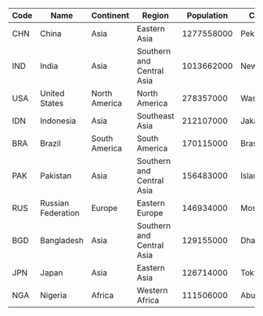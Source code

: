 | Code | Name                 | Continent  | Region     | Population | Capital    |
| ---  | ---                  | ---        | ---        | ---        | ---        |
| CHN  | China                | Asia       | Eastern Asia | 1277558000 | Peking     |
| IND  | India                | Asia       | Southern and Central Asia | 1013662000 | New Delhi  |
| USA  | United States        | North America | North America | 278357000  | Washington |
| IDN  | Indonesia            | Asia       | Southeast Asia | 212107000  | Jakarta    |
| BRA  | Brazil               | South America | South America | 170115000  | Brasília   |
| PAK  | Pakistan             | Asia       | Southern and Central Asia | 156483000  | Islamabad  |
| RUS  | Russian Federation   | Europe     | Eastern Europe | 146934000  | Moscow     |
| BGD  | Bangladesh           | Asia       | Southern and Central Asia | 129155000  | Dhaka      |
| JPN  | Japan                | Asia       | Eastern Asia | 126714000  | Tokyo      |
| NGA  | Nigeria              | Africa     | Western Africa | 111506000  | Abuja      |
